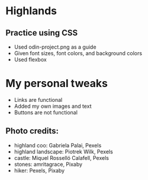 # Highlands

## Practice using CSS

- Used odin-project.png as a guide
- Given font sizes, font colors, and background colors
- Used flexbox

# My personal tweaks

- Links are functional
- Added my own images and text
- Buttons are not functional

## Photo credits:

- highland coo: Gabriela Palai, Pexels
- highland landscape: Piotrek Wilk, Pexels
- castle: Miquel Rosselló Calafell, Pexels
- stones: amritagrace, Pixaby
- hiker: Pexels, Pixaby
